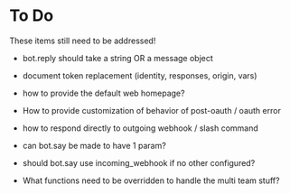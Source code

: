 # To Do

These items still need to be addressed!

* bot.reply should take a string OR a message object

* document token replacement (identity, responses, origin, vars)
* how to provide the default web homepage?
* How to provide customization of behavior of post-oauth / oauth error
* how to respond directly to outgoing webhook / slash command

* can bot.say be made to have 1 param?
* should bot.say use incoming_webhook if no other configured?

* What functions need to be overridden to handle the multi team stuff?
